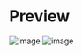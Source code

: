 # Preview
![image](https://github.com/PiotreeQ/piotreq_banking/assets/47689001/056f1f2a-3451-4472-b642-f724b1062e86)
![image](https://github.com/PiotreeQ/piotreq_banking/assets/47689001/36d6069d-1508-454b-b8eb-563675b73aaa)

